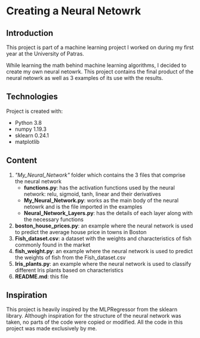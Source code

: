 # Creating a Neural Netowrk

## Introduction
This project is part of a machine learning project I worked on during my first year at the University of Patras.

While learning the math behind machine learning algorithms, I decided to create my own neural netowrk. This project contains the final product of the neural netowrk as well as 3 examples of its use with the results.

## Technologies 
Project is created with:
* Python 3.8
* numpy 1.19.3
* sklearn 0.24.1
* matplotlib

## Content
1. *"My_Neural_Network"* folder which contains the 3 files that comprise the neural network  
    * **functions.py**: has the activation functions used by the neural network: relu, sigmoid, tanh, linear and their derivatives
    * **My_Neural_Network.py**: works as the main body of the neural netowrk and is the file imported in the examples
    * **Neural_Network_Layers.py**: has the details of each layer along with the necessary functions  
2. **boston_house_prices.py**: an example where the neural network is used to predict the average house price in towns in Boston
3. **Fish_dataset.csv**: a dataset with the weights and characteristics of fish commonly found in the market
4. **fish_weight.py**: an example where the neural network is used to predict the weights of fish from the Fish_dataset.csv
5. **Iris_plants.py**: an example where the neural network is used to classify different Iris plants based on characteristics
6. **README.md**: this file

## Inspiration
This project is heavily inspired by the MLPRegressor from the sklearn library. Although inspiration for the structure of the neural network was taken, no parts of the code were copied or modified. All the code in this project was made exclusively by me. 

